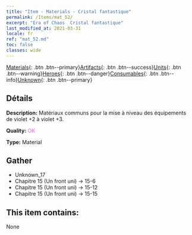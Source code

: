 ```yaml
---
title: "Item - Materials - Cristal fantastique"
permalink: /Items/mat_52/
excerpt: "Era of Chaos  Cristal fantastique"
last_modified_at: 2021-03-31
locale: fr
ref: "mat_52.md"
toc: false
classes: wide
---
```

 [Materials](/fr/Items/){: .btn .btn--primary}[Artifacts](/fr/Items/Artifacts/){: .btn .btn--success}[Units](/fr/Items/Units/){: .btn .btn--warning}[Heroes](/fr/Items/Heroes/){: .btn .btn--danger}[Consumables](/fr/Items/Consumables/){: .btn .btn--info}[Unknown](/fr/Items/Unknown/){: .btn .btn--primary}

## Détails
 **Description:** Matériaux communs pour la mise à niveau des équipements de violet +2 à violet +3.

 **Quality:** <span style="color: #DA70D6">OK</span>

 **Type:** Material

## Gather

*    Unknown_17 
*    Chapitre 15 (Un front uni) -> 15-6 
*    Chapitre 15 (Un front uni) -> 15-12 
*    Chapitre 15 (Un front uni) -> 15-15 

## This item contains:

  None

